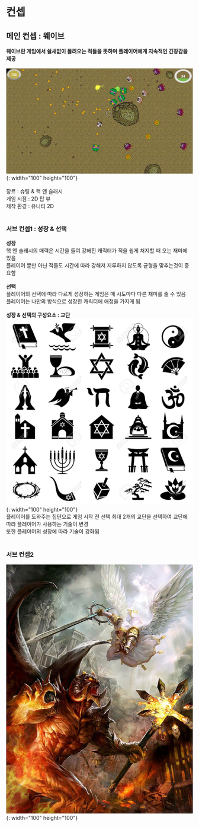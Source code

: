 # 컨셉
## 메인 컨셉 : 웨이브
**웨이브란 게임에서 쉴새없이 몰려오는 적들을 뜻하며 플레이어에게 지속적인 긴장감을 제공**<br/>
<br/>
<img src="./img/topview.jpg">{: width="100" height="100"}<br/>
<br/>
장르 : 슈팅 & 핵 앤 슬래시<br/>
게임 시점 :  2D 탑 뷰<br/>
제작 환경 : 유니티 2D <br/>
<br/>
### 서브 컨셉1 : 성장 & 선택
**성장**<br/>
핵 앤 슬래시의 매력은 시간을 들여 강해진 캐릭터가 적을 쉽게 처지할 때 오는 재미에 있음<br/>
플레이어 뿐만 아닌 적들도 시간에 따라 강해져 지루하지 않도록 균형을 맞추는것이 중요함<br/>
<br/>
**선택**<br/>
플레이어의 선택에 따라 다르게 성장하는 게임은 매 시도마다 다른 재미를 줄 수 있음<br/>
플레이어는 나만의 방식으로 성장한 캐릭터에 애정을 가지게 됨 <br/>
<br/>
**성장 & 선택의 구성요소 : 교단**<br/>
<img src="./img/simbol.jpg">{: width="100" height="100"}<br/>
플레이어를 도와주는 집단으로 게임 시작 전 선택 최대 2개의 교단을 선택하여 교단에 따라 플레이어가 사용하는 기술이 변경<br/>
또한 플레이어의 성장에 따라 기술이 강화됨<br/>
<br/>
### 서브 컨셉2
<img src="./img/angel.jpg">{: width="100" height="100"}
